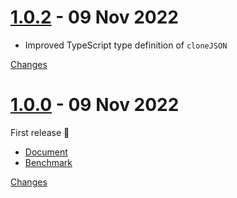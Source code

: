 <a name="1.0.2"></a>
# [1.0.2](https://github.com/rhysd/fast-json-clone/releases/tag/1.0.2) - 09 Nov 2022

- Improved TypeScript type definition of `cloneJSON`

[Changes][1.0.2]


<a name="1.0.0"></a>
# [1.0.0](https://github.com/rhysd/fast-json-clone/releases/tag/1.0.0) - 09 Nov 2022

First release :tada:

- [Document](https://github.com/rhysd/fast-json-clone#readme)
- [Benchmark](https://github.com/rhysd/fast-json-clone/tree/main/bench#readme)

[Changes][1.0.0]


[1.0.2]: https://github.com/rhysd/fast-json-clone/compare/1.0.0...1.0.2
[1.0.0]: https://github.com/rhysd/fast-json-clone/tree/1.0.0

 <!-- Generated by https://github.com/rhysd/changelog-from-release -->
